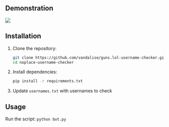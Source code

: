 ## Demonstration
<img src=https://i.gyazo.com/dc40cad12e984916ed90d4f70f94e7f9.gif>

## Installation

1. Clone the repository:

   ```bash
   git clone https://github.com/vandalise/guns.lol-username-checker.git
   cd noplace-username-checker
   ```
2. Install dependencies:
    ```bash
    pip install -r requirements.txt
    ```

3. Update ``usernames.txt`` with usernames to check

## Usage
Run the script:
    ```
    python bot.py
    ```
